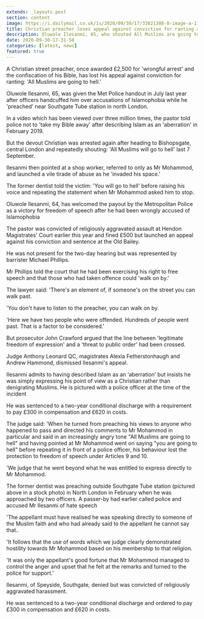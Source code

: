 ```yaml
---
extends: _layouts.post
section: content
image: https://i.dailymail.co.uk/1s/2020/09/30/17/33821308-0-image-a-11_1601482838444.jpg 
title: Christian preacher loses appeal against conviction for ranting all Muslims are going to hell 
description: Oluwole Ilesanmi, 65, who shouted All Muslims are going to hell while street preaching was convicted of religiously aggravated assault. He lost his appeal against the conviction at the Old Bailey this week. 
date: 2020-09-30-17-31-58 
categories: [latest, news] 
featured: true 
--- 
```

A Christian street preacher, once awarded £2,500 for 'wrongful arrest' and the confiscation of his Bible, has lost his appeal against conviction for ranting: 'All Muslims are going to hell.'

Oluwole Ilesanmi, 65, was given the Met Police handout in July last year after officers handcuffed him over accusations of Islamophobia while he 'preached' near Southgate Tube station in north London.

In a video which has been viewed over three million times, the pastor told police not to 'take my Bible away' after describing Islam as an 'aberration' in February 2019. 

But the devout Christian was arrested again after heading to Bishopsgate, central London and repeatedly shouting: 'All Muslims will go to hell' last 7 September.

Ilesanmi then pointed at a shop worker, referred to only as Mr Mohammod, and launched a vile tirade of abuse as he 'invaded his space.'

The former dentist told the victim: 'You will go to hell' before raising his voice and repeating the statement when Mr Mohammod asked him to stop.

Oluwole Ilesanmi, 64, has welcomed the payout by the Metropolitan Police as a victory for freedom of speech after he had been wrongly accused of Islamophobia

The pastor was convicted of religiously aggravated assault at Hendon Magistrates' Court earlier this year and fined £500 but launched an appeal against his conviction and sentence at the Old Bailey.

He was not present for the two-day hearing but was represented by barrister Michael Phillips.

Mr Phillips told the court that he had been exercising his right to free speech and that those who had taken offence could 'walk on by.'

The lawyer said: 'There's an element of, if someone's on the street you can walk past.

'You don't have to listen to the preacher, you can walk on by.

'Here we have two people who were offended. Hundreds of people went past. That is a factor to be considered.'

But prosecutor John Crawford argued that the line between 'legitimate freedom of expression' and a 'threat to public order' had been crossed.

Judge Anthony Leonard QC, magistrates Alexia Fetherstonhaugh and Andrew Hammond, dismissed Ilesanmi's appeal.

Ilesanmi admits to having described Islam as an ‘aberration’ but insists he was simply expressing his point of view as a Christian rather than denigrating Muslims. He is pictured with a police officer at the time of the incident

He was sentenced to a two-year conditional discharge with a requirement to pay £300 in compensation and £620 in costs.

The judge said: 'When he turned from preaching his views to anyone who happened to pass and directed his comments to Mr Mohammod in particular and said in an increasingly angry tone "All Muslims are going to hell" and having pointed at Mr Mohammod went on saying "you are going to hell" before repeating it in front of a police officer, his behaviour lost the protection to freedom of speech under Articles 9 and 10.

'We judge that he went beyond what he was entitled to express directly to Mr Mohammod.

The former dentist was preaching outside Southgate Tube station (pictured above in a stock photo) in North London in February when he was approached by two officers. A passer-by had earlier called police and accused Mr Ilesanmi of hate speech

'The appellant must have realised he was speaking directly to someone of the Muslim faith and who had already said to the appellant he cannot say that..

'It follows that the use of words which we judge clearly demonstrated hostility towards Mr Mohammod based on his membership to that religion.

'It was only the appellant's good fortune that Mr Mohammod managed to control the anger and upset that he felt at the remarks and turned to the police for support.'

Ilesanmi, of Speyside, Southgate, denied but was convicted of religiously aggravated harassment.

He was sentenced to a two-year conditional discharge and ordered to pay £300 in compensation and £620 in costs.

